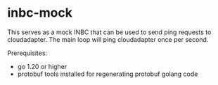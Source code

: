 # inbc-mock

This serves as a mock INBC that can be used to send ping requests
to cloudadapter. The main loop will ping cloudadapter once per second.

Prerequisites:

* go 1.20 or higher
* protobuf tools installed for regenerating protobuf golang code
